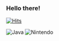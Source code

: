 ### Hello there! 

[![Hits](https://hits.seeyoufarm.com/api/count/incr/badge.svg?url=https%3A%2F%2Fgithub.com%2Fhyungjoopark97&count_bg=%23141CC2&title_bg=%2346D3B4&icon=aiqfome.svg&icon_color=%230B0909&title=howdy&edge_flat=false)](https://hits.seeyoufarm.com)

![Java](https://img.shields.io/badge/Java-007396.svg?&style=for-the-badge&logo=Java&logoColor=black)
![Nintendo](https://img.shields.io/badge/nintendo-#E60012.svg?&style=for-the-badge&logo=nintendo&logoColor=red)

<!--
**hyungjoopark97/hyungjoopark97** is a ✨ _special_ ✨ repository because its `README.md` (this file) appears on your GitHub profile.

Here are some ideas to get you started:

- 🔭 I’m currently working on ...
- 🌱 I’m currently learning ...
- 👯 I’m looking to collaborate on ...
- 🤔 I’m looking for help with ...
- 💬 Ask me about ...
- 📫 How to reach me: ...
- 😄 Pronouns: ...
- ⚡ Fun fact: ...
-->
